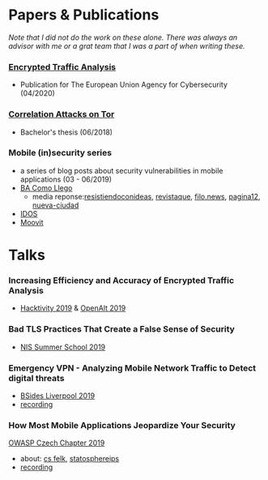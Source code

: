 # Papers & Publications
*Note that I did not do the work on these alone. There was always an advisor with me or a grat team that I was a part of when writing these.*
### [Encrypted Traffic Analysis](https://www.enisa.europa.eu/publications/encrypted-traffic-analysis)
- Publication for The European Union Agency for Cybersecurity (04/2020)
### [Correlation Attacks on Tor](https://dspace.cvut.cz/bitstream/handle/10467/77285/F8-BP-2018-Fajfer-Jan-thesis.pdf)
- Bachelor's thesis (06/2018)
### Mobile (in)security series
- a series of blog posts about security vulnerabilities in mobile applications (03 - 06/2019)
- [BA Como Llego](https://www.civilsphereproject.org/blog/2019/4/3/application-ba-como-llego-leaks-data-in-real-time)
    - media reponse:[resistiendoconideas](https://resistiendoconideas.wixsite.com/rciportal/single-post/2019/04/10/BA-C%C3%B3mo-Llego-La-aplicaci%C3%B3n-del-GCBA-filtra-informaci%C3%B3n-privada-de-los-usuarios?fbclid=IwAR3QTm7Oa0-PswNf5ZiMbdNc_AFoqQVvMUWa3M7wUF3XKNaVo2a7ZJwAChY), [revistaque](https://www.revistaque.com/5/nota.php?nota_id=22164), [filo.news](https://www.filo.news/actualidad/Polemica-alrededor-de-la-app-BA-Como-Llego-aseguran-que-filtra-datos-personales--20190404-0079.html), [pagina12](https://www.pagina12.com.ar/185176-una-app-apta-para-espionaje), [nueva-ciudad](https://www.nueva-ciudad.com.ar/notas/201904/40324-advierten-que-la-app-ba-como-llego-creada-por-el-gcba-filtra-informacion-privada-de-los-usuarios.html)
- [IDOS](https://www.civilsphereproject.org/blog/2019/6/6/mobile-insecurity-series-application-czech-public-transport-idos-leaks-your-location-password-and-email-1)
- [Moovit](https://www.civilsphereproject.org/blog/2019/4/11/mobile-insecurity-series-application-moovit-leaks-your-location-on-both-android-and-ios)

# Talks

### Increasing Efficiency and Accuracy of Encrypted Traffic Analysis
- [Hacktivity 2019](https://hacktivity.com/) & [OpenAlt 2019](https://www.openalt.cz/2020/)
### Bad TLS Practices That Create a False Sense of Security
- [NIS Summer School 2019](https://nis-summer-school.enisa.europa.eu/)
### Emergency VPN - Analyzing Mobile Network Traffic to Detect digital threats
- [BSides Liverpool 2019](https://bsidesliverpool.com)
- [recording](https://www.youtube.com/watch?v=8-4RMuh6-aU)

### How Most Mobile Applications Jeopardize Your Security
[OWASP Czech Chapter 2019](https://owasp.org/www-chapter-czech-republic/)
- about: [cs felk](http://cs.felk.cvut.cz/en/news/detail/1447), [statosphereips](https://www.stratosphereips.org/blog/2019/5/26/owasp-cz-2019-conference-wrap-up)
- [recording](https://vimeo.com/346065396)

